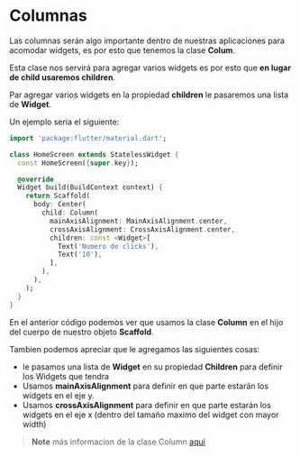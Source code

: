 # Columnas

Las columnas serán algo importante dentro de nuestras aplicaciones para acomodar widgets, es por esto que tenemos la clase **Colum**.

Esta clase nos servirá para agregar varios widgets es por esto que **en lugar de child usaremos children**.

Par agregar varios widgets en la propiedad **children** le pasaremos una lista de **Widget**.

Un ejemplo seria el siguiente: 


```dart
import 'package:flutter/material.dart';

class HomeScreen extends StatelessWidget {
  const HomeScreen({super.key});

  @override
  Widget build(BuildContext context) {
    return Scaffold(
      body: Center(
        child: Column(
          mainAxisAlignment: MainAxisAlignment.center,
          crossAxisAlignment: CrossAxisAlignment.center,
          children: const <Widget>[
            Text('Numero de clicks'),
            Text('10'),
          ],
        ),
      ),
    );
  }
}

```

En el anterior código podemos ver que usamos la clase **Column** en el hijo del cuerpo de nuestro objeto **Scaffold**.

Tambien podemos apreciar que le agregamos las siguientes cosas:

* le pasamos una lista de **Widget** en su propiedad **Children** para definir los Widgets que tendra
* Usamos **mainAxisAlignment** para definir en que parte estarán los widgets en el eje y.
* Usamos **crossAxisAlignment** para definir en que parte estarán los widgets en el eje x (dentro del tamaño maximo del widget con mayor width)

> **Note** más informacion de la clase Column [aqui](https://api.flutter.dev/flutter/widgets/Column-class.html)